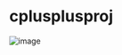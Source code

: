 # cplusplusproj

![image](https://github.com/Vincent0426/cplusplusproj/blob/main/img/Screen%20Shot%202021-04-07%20at%206.49.19%20PM.png)
